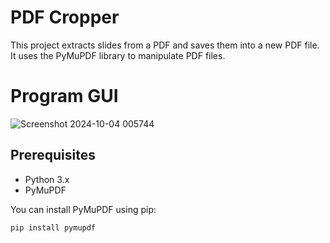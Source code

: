 # PDF Cropper

This project extracts slides from a PDF and saves them into a new PDF file. It uses the PyMuPDF library to manipulate PDF files.

# Program GUI
![Screenshot 2024-10-04 005744](https://github.com/user-attachments/assets/0065ea9e-4032-4163-bdb3-7cae315f9911)

## Prerequisites

- Python 3.x
- PyMuPDF

You can install PyMuPDF using pip:

```sh
pip install pymupdf
